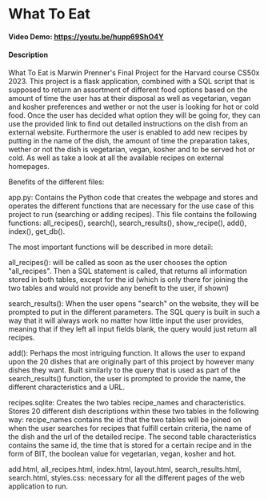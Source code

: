 # What To Eat
#### Video Demo: https://youtu.be/hupp69ShO4Y
#### Description
What To Eat is Marwin Prenner's Final Project for the Harvard course CS50x 2023. This project is a flask application, combined with a SQL script that is supposed to return an assortment of different food options based on the amount of time the user has at their disposal as well as vegetarian, vegan and kosher preferences and wether or not the user is looking for hot or cold food.
Once the user has decided what option they will be going for, they can use the provided link to find out detailed instructions on the dish from an external website.
Furthermore the user is enabled to add new recipes by putting in the name of the dish, the amount of time the preparation takes, wether or not the dish is vegetarian, vegan, kosher and to be served hot or cold. As well as take a look at all the available recipes on external homepages.

Benefits of the different files:

app.py: Contains the Python code that creates the webpage and stores and operates the different functions that are necessary for the use case of this project to run (searching or adding recipes). This file contains the following functions: all_recipes(), search(), search_results(), show_recipe(), add(), index(), get_db().

The most important functions will be described in more detail:

all_recipes(): will be called as soon as the user chooses the option "all_recipes". Then a SQL statement is called, that returns all information stored in both tables, except for the id (which is only there for joining the two tables and would not provide any benefit to the user, if shown)

search_results(): When the user opens "search" on the website, they will be prompted to put in the different parameters. The SQL query is built in such a way that it will always work no matter how little input the user provides, meaning that if they left all input fields blank, the query would just return all recipes.

add(): Perhaps the most intriguing function. It allows the user to expand upon the 20 dishes that are originally part of this project by however many dishes they want. Built similarly to the query that is used as part of the search_results() function, the user is prompted to provide the name, the different characteristics and a URL.

recipes.sqlite: Creates the two tables recipe_names and characteristics. Stores 20 different dish descriptions within these two tables in the following way: recipe_names contains the id that the two tables will be joined on when the user searches for recipes that fulfill certain criteria, the name of the dish and the url of the detailed recipe. The second table characteristics contains the same id, the time that is stored for a certain recipe and in the form of BIT, the boolean value for vegetarian, vegan, kosher and hot.

add.html, all_recipes.html, index.html, layout.html, search_results.html, search.html, styles.css: necessary for all the different pages of the web application to run.